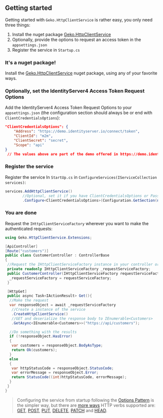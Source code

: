 ## Getting started

Getting started with `Geko.HttpClientService` is rather easy, you only need three things:

 1. Install the nuget package [Geko.HttpClientService](https://www.nuget.org/packages/Geko.HttpClientService)
 2. Optionally, provide the options to request an access token in the `appsettings.json`
 3. Register the service in `Startup.cs`

### It's a nuget package!

Install the [Geko.HttpClientService](https://www.nuget.org/packages/Geko.HttpClientService) nuget package, using any of your favorite ways.

### Optionally, set the IdentityServer4 Access Token Request Options

Add the IdentityServer4 Access Token Request Options to your `appsettings.json` (the configuration section should always be or end with `ClientCredentialsOptions`):

```json
"ClientCredentialsOptions": {
    "Address": "https://demo.identityserver.io/connect/token",
    "ClientId": "m2m",
    "ClientSecret": "secret",
    "Scope": "api"
}
 // The values above are part of the demo offered in https://demo.identityserver.io/
```

### Register the service

Register the service In `StartUp.cs` in `ConfigureServices(IServiceCollection services)`:

```csharp
services.AddHttpClientService()
        //Optional, set it if you have ClientCredentialsOptions or PasswordOptions
        .Configure<ClientCredentialsOptions>(Configuration.GetSection(nameof(ClientCredentialsOptions)));
```

### You are done

Request the `IHttpClientServiceFactory` wherever you want to make the authenticated requests:

```csharp
using Geko.HttpClientService.Extensions;

[ApiController]
[Route("customers")]
public class CustomerController : ControllerBase
{
 //Request the IHttpClientServiceFactory instance in your controller or service
 private readonly IHttpClientServiceFactory _requestServiceFactory;
 public CustomerController(IHttpClientServiceFactory requestServiceFactory){
  _requestServiceFactory = requestServiceFactory;
 }

 [HttpGet]
 public async Task<IActionResult> Get(){
  //Make the request
  var responseObject = await _requestServiceFactory
   //Create a instance of the service
   .CreateHttpClientService()
   //GET and deserialize the response body to IEnumerable<Customers>
   .GetAsync<IEnumerable<Customers>>("https://api/customers");

  //Do something with the results       
  if (!responseObject.HasError)
  {
   var customers = responseObject.BodyAsType;
   return Ok(customers);
  }
  else
  {
   var httpStatusCode = responseObject.StatusCode;
   var errorMessage = responseObject.Error;           
   return StatusCode((int)httpStatusCode, errorMessage);
  }
 }
} 
```

> Configuring the service from startup following the [Options Pattern](#setidentityserveroptionstoptionsioptionstoptions) is the simpler way, but there are [more ways](#how-to-setup-an-access-token-request)
> HTTP verbs supported are: [GET](https://georgekosmidis.github.io/Geko.HttpClientService/api/Geko.HttpClientService.Extensions.HttpClientServiceGetExtensions.html), [POST](https://georgekosmidis.github.io/Geko.HttpClientService/api/Geko.HttpClientService.Extensions.HttpClientServicePostExtensions.html), [PUT](https://georgekosmidis.github.io/Geko.HttpClientService/api/Geko.HttpClientService.Extensions.HttpClientServicePutExtensions.html), [DELETE](https://georgekosmidis.github.io/Geko.HttpClientService/api/Geko.HttpClientService.Extensions.HttpClientServiceDeleteExtensions.html), [PATCH](https://georgekosmidis.github.io/Geko.HttpClientService/api/Geko.HttpClientService.Extensions.HttpClientServicePatchExtensions.html) and [HEAD](https://georgekosmidis.github.io/Geko.HttpClientService/api/Geko.HttpClientService.Extensions.HttpClientServiceHeadExtensions.html).